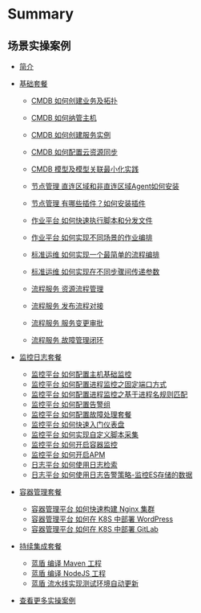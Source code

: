 # Summary

## 场景实操案例
* [简介](../readme.md)
* [基础套餐]()
    * [CMDB 如何创建业务及拓扑](https://bk.tencent.com/s-mart/community/question/11176)
    * [CMDB 如何纳管主机](https://bk.tencent.com/s-mart/community/question/11183)
    * [CMDB 如何创建服务实例](https://bk.tencent.com/s-mart/community/question/11178)
    * [CMDB 如何配置云资源同步](https://bk.tencent.com/s-mart/community/question/11186)
    * [CMDB 模型及模型关联最小化实践](https://bk.tencent.com/s-mart/community/question/9795)
    * [节点管理 直连区域和非直连区域Agent如何安装](https://bk.tencent.com/s-mart/community/question/10079)
    * [节点管理 有哪些插件？如何安装插件](https://bk.tencent.com/s-mart/community/question/11241)
    * [作业平台 如何快速执行脚本和分发文件](https://bk.tencent.com/s-mart/community/question/11098)
    * [作业平台 如何实现不同场景的作业编排](https://bk.tencent.com/s-mart/community/question/9891)
    * [标准运维 如何实现一个最简单的流程编排](https://bk.tencent.com/s-mart/community/question/11107)
    * [标准运维 如何实现在不同步骤间传递参数](https://bk.tencent.com/s-mart/community/question/11112)

    * [流程服务 资源流程管理](CO/ITSM/Service_Request.md)
    * [流程服务 发布流程对接](CO/ITSM/Release_Management.md)
    * [流程服务 服务变更审批](CO/ITSM/Change_Management.md)
    * [流程服务 故障管理闭环](CO/ITSM/Incident_Management.md)

* [监控日志套餐]()
    * [监控平台 如何配置主机基础监控](https://bk.tencent.com/s-mart/community/question/11440)
    * [监控平台 如何配置进程监控之固定端口方式](https://bk.tencent.com/s-mart/community/question/11541)
    * [监控平台 如何配置进程监控之基于进程名规则匹配](https://bk.tencent.com/s-mart/community/question/11542)
    * [监控平台 如何配置告警组](https://bk.tencent.com/s-mart/community/question/11545)
    * [监控平台 如何配置故障处理套餐](https://bk.tencent.com/s-mart/community/question/11546)
    * [监控平台 如何快速入门仪表盘](https://bk.tencent.com/s-mart/community/question/11547)
    * [监控平台 如何实现自定义脚本采集](https://bk.tencent.com/s-mart/community/question/11550)
    * [监控平台 如何开启容器监控](Monitor/3.6/UserGuide/ProductFeatures/scene-k8s/k8s_monitor_overview.md)
    * [监控平台 如何开启APM](Monitor/3.6/UserGuide/ProductFeatures/scene-apm/apm_monitor_overview.md)
    * [日志平台 如何使用日志检索](LogSearch/4.3/UserGuide/ProductFeatures/data-visualization/query_log.md)
    * [日志平台 如何使用日志告警策略-监控ES存储的数据](Monitor/3.6/UserGuide/ProductFeatures/alarm-configurations/log_monitor.md)

* [容器管理套餐]()

    * [容器管理平台 如何快速构建 Nginx 集群](BCS/1.28/UserGuide/Scenes/Bcs_deploy_nginx_cluster.md)
    * [容器管理平台 如何在 K8S 中部署 WordPress](BCS/1.28/UserGuide/Scenes/Deploy_wordpress.md)
    * [容器管理平台 如何在 K8S 中部署 GitLab](BCS/1.28/UserGuide/Scenes/Deploy_gitlab_ce.md)

* [持续集成套餐]()

    * [蓝盾 编译 Maven 工程](Devops/2.0/UserGuide/Quickstarts/Case/Examples/Java-Maven.md)
    * [蓝盾 编译 NodeJS 工程](Devops/2.0/UserGuide/Quickstarts/Case/Examples/Node.md)
    * [蓝盾 流水线实现测试环境自动更新](CI/Pipeline_git_commit_to_stag.md)

* [查看更多实操案例](https://bk.tencent.com/s-mart/community/question/9761)